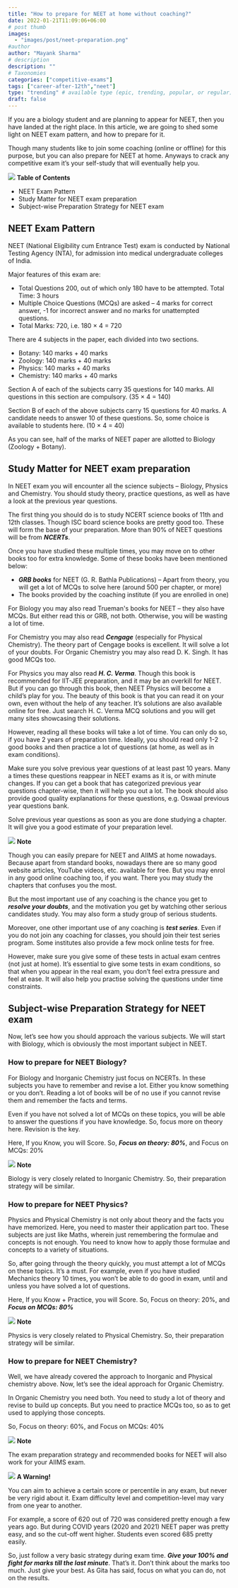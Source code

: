 ```yaml
---
title: "How to prepare for NEET at home without coaching?"
date: 2022-01-21T11:09:06+06:00
# post thumb
images:
  - "images/post/neet-preparation.png"
#author
author: "Mayank Sharma"
# description
description: ""
# Taxonomies
categories: ["competitive-exams"]
tags: ["career-after-12th","neet"]
type: "trending" # available type (epic, trending, popular, or regular)
draft: false
---
```


If you are a biology student and are planning to appear for NEET, then you have landed at the right place. In this article, we are going to shed some light on NEET exam pattern, and how to prepare for it.

Though many students like to join some coaching (online or offline) for this purpose, but you can also prepare for NEET at home. Anyways to crack any competitive exam it’s your self-study that will eventually help you. 

<div class="toc-mak">
<img src="../../images/pencil.png">
<b>Table of Contents</b>
<ul>
<li>NEET Exam Pattern</li>
<li>Study Matter for NEET exam preparation</li>
<li>Subject-wise Preparation Strategy for NEET exam</li>
</ul>
</div>

## NEET Exam Pattern

NEET (National Eligibility cum Entrance Test) exam is conducted by National Testing Agency (NTA), for admission into medical undergraduate colleges of India. 

Major features of this exam are:
* Total Questions 200, out of which only 180 have to be attempted. Total Time: 3 hours
* Multiple Choice Questions (MCQs) are asked – 4 marks for correct answer, -1 for incorrect answer and no marks for unattempted questions.
* Total Marks: 720, i.e. 180 × 4 = 720

There are 4 subjects in the paper, each divided into two sections. 
* Botany: 140 marks + 40 marks
* Zoology: 140 marks + 40 marks
* Physics: 140 marks + 40 marks
* Chemistry: 140 marks + 40 marks

Section A of each of the subjects carry 35 questions for 140 marks. All questions in this section are compulsory. (35 × 4 = 140)

Section B of each of the above subjects carry 15 questions for 40 marks. A candidate needs to answer 10 of these questions. So, some choice is available to students here. (10 × 4 = 40)

As you can see, half of the marks of NEET paper are allotted to Biology (Zoology + Botany). 


## Study Matter for NEET exam preparation

In NEET exam you will encounter all the science subjects – Biology, Physics and Chemistry. You should study theory, practice questions, as well as have a look at the previous year questions. 

The first thing you should do is to study NCERT science books of 11th and 12th classes. Though ISC board science books are pretty good too. These will form the base of your preparation. More than 90% of NEET questions will be from ***NCERTs***. 

Once you have studied these multiple times, you may move on to other books too for extra knowledge. Some of these books have been mentioned below:
* ***GRB books*** for NEET (G. R. Bathla Publications) – Apart from theory, you will get a lot of MCQs to solve here (around 500 per chapter, or more)
* The books provided by the coaching institute (if you are enrolled in one)

For Biology you may also read Trueman's books for NEET – they also have MCQs. But either read this or GRB, not both. Otherwise, you will be wasting a lot of time. 

For Chemistry you may also read ***Cengage*** (especially for Physical Chemistry). The theory part of Cengage books is excellent. It will solve a lot of your doubts. For Organic Chemistry you may also read D. K. Singh. It has good MCQs too. 

For Physics you may also read ***H. C. Verma***. Though this book is recommended for IIT-JEE preparation, and it may be an overkill for NEET. But if you can go through this book, then NEET Physics will become a child’s play for you. The beauty of this book is that you can read it on your own, even without the help of any teacher. It’s solutions are also available online for free. Just search H. C. Verma MCQ solutions and you will get many sites showcasing their solutions. 

However, reading all these books will take a lot of time. You can only do so, if you have 2 years of preparation time. Ideally, you should read only 1-2 good books and then practice a lot of questions (at home, as well as in exam conditions).

Make sure you solve previous year questions of at least past 10 years. Many a times these questions reappear in NEET exams as it is, or with minute changes. If you can get a book that has categorized previous year questions chapter-wise, then it will help you out a lot. The book should also provide good quality explanations for these questions, e.g. Oswaal previous year questions bank. 

Solve previous year questions as soon as you are done studying a chapter. It will give you a good estimate of your preparation level. 

<div class="toc-mak">
  <img src="../../../images/pencil.png">
  <b>Note</b><br>

Though you can easily prepare for NEET and AIIMS at home nowadays. Because apart from standard books, nowadays there are so many good website articles, YouTube videos, etc. available for free. But you may enrol in any good online coaching too, if you want. There you may study the chapters that confuses you the most. 

But the most important use of any coaching is the chance you get to ***resolve your doubts***, and the motivation you get by watching other serious candidates study. You may also form a study group of serious students. 

Moreover, one other important use of any coaching is ***test series***. Even if you do not join any coaching for classes, you should join their test series program. Some institutes also provide a few mock online tests for free. 

However, make sure you give some of these tests in actual exam centres (not just at home). It’s essential to give some tests in exam conditions, so that when you appear in the real exam, you don’t feel extra pressure and feel at ease. It will also help you practise solving the questions under time constraints. 
</div>


## Subject-wise Preparation Strategy for NEET exam

Now, let’s see how you should approach the various subjects. We will start with Biology, which is obviously the most important subject in NEET. 

### How to prepare for NEET Biology?

For Biology and Inorganic Chemistry just focus on NCERTs. In these subjects you have to remember and revise a lot. Either you know something or you don’t. Reading a lot of books will be of no use if you cannot revise them and remember the facts and terms. 

Even if you have not solved a lot of MCQs on these topics, you will be able to answer the questions if you have knowledge. So, focus more on theory here. Revision is the key.

Here, If you Know, you will Score. So, ***Focus on theory: 80%***, and Focus on MCQs: 20%

<div class="toc-mak">
  <img src="../../../images/pencil.png">
  <b>Note</b><br>

Biology is very closely related to Inorganic Chemistry. So, their preparation strategy will be similar. 
</div>

### How to prepare for NEET Physics?

Physics and Physical Chemistry is not only about theory and the facts you have memorized. Here, you need to master their application part too. These subjects are just like Maths, wherein just remembering the formulae and concepts is not enough. You need to know how to apply those formulae and concepts to a variety of situations. 

So, after going through the theory quickly, you must attempt a lot of MCQs on these topics. It’s a must. For example, even if you have studied Mechanics theory 10 times, you won’t be able to do good in exam, until and unless you have solved a lot of questions. 

Here, If you Know + Practice, you will Score. So, Focus on theory: 20%, and ***Focus on MCQs: 80%***

<div class="toc-mak">
  <img src="../../../images/pencil.png">
  <b>Note</b><br>

Physics is very closely related to Physical Chemistry. So, their preparation strategy will be similar. 
</div>

### How to prepare for NEET Chemistry?

Well, we have already covered the approach to Inorganic and Physical chemistry above. Now, let’s see the ideal approach for Organic Chemistry.

In Organic Chemistry you need both. You need to study a lot of theory and revise to build up concepts. But you need to practice MCQs too, so as to get used to applying those concepts. 

So, Focus on theory: 60%, and Focus on MCQs: 40%

<div class="toc-mak">
  <img src="../../../images/pencil.png">
  <b>Note</b><br>

The exam preparation strategy and recommended books for NEET will also work for your AIIMS exam. 
</div>

<div class="danger-mak">
  <img src="../../../images/warning.png">
  <b>A Warning!</b><br>

You can aim to achieve a certain score or percentile in any exam, but never be very rigid about it. Exam difficulty level and competition-level may vary from one year to another. 

For example, a score of 620 out of 720 was considered pretty enough a few years ago. But during COVID years (2020 and 2021) NEET paper was pretty easy, and so the cut-off went higher. Students even scored 685 pretty easily. 

So, just follow a very basic strategy during exam time. ***Give your 100% and fight for marks till the last minute***. That’s it. Don’t think about the marks too much. Just give your best. As Gita has said, focus on what you can do, not on the results. 
</div>

